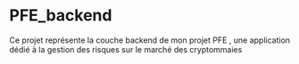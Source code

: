 # PFE_backend
Ce projet représente la couche backend de mon projet PFE , une application dédié à la gestion des risques sur le marché des cryptommaies
